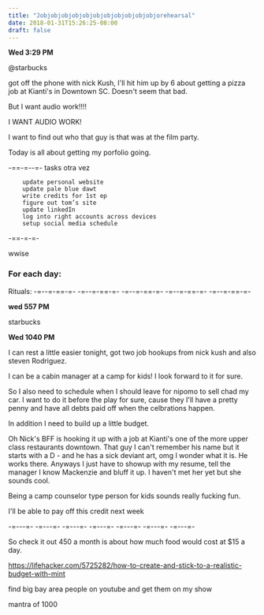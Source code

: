 ```yaml
---
title: "Jobjobjobjobjobjobjobjobjobjobjobjorehearsal"
date: 2018-01-31T15:26:25-08:00
draft: false
---
```


**Wed 3:29 PM**

@starbucks

got off the phone with nick Kush, I'll hit him up by 6 about getting a pizza job at Kianti's in Downtown SC. Doesn't seem that bad.

But I want audio work!!!!

I WANT AUDIO WORK!


I want to find out who that guy is that was at the film party.

Today is all about getting my porfolio going.

-==-=--=-
tasks otra vez

```
    update personal website
    update pale blue dawt
    write credits for 1st ep
    figure out tom’s site
    update linkedIn
    log into right accounts across devices
    setup social media schedule
```


-==-=-=-



wwise


### For each day:

Rituals:
-=--=-==-=- -=--=-==-=- -=--=-==-=- -=--=-==-=- -=--=-==-=-

**wed 557 PM**

starbucks


**Wed 1040 PM**

I can rest a little easier tonight, got two job hookups from nick kush and also steven Rodriguez.

I can be a cabin manager at a camp for kids! I look forward to it for sure.

So I also need to schedule when I should leave for nipomo to sell chad my car. I want to do it before the play for sure, cause they I'll have a pretty penny and have all debts paid off when the celbrations happen.

In addition I need to build up a little budget.

Oh Nick's BFF is hooking it up with a job at Kianti's one of the more upper class restaurants downtown. That guy I can't remember his name but it starts with a D - and he has a sick deviant art, omg I wonder what it is. He works there. Anyways I just have to showup with my resume, tell the manager I know Mackenzie and bluff it up. I haven't met her yet but she sounds cool.

Being a camp counselor type person for kids sounds really fucking fun.

I'll be able to pay off this credit next week


-=---=- -=---=- -=---=- -=---=- -=---=- -=---=- -=---=-

So check it out
450 a month is about how much food would cost at $15 a day.

https://lifehacker.com/5725282/how-to-create-and-stick-to-a-realistic-budget-with-mint

find big bay area people on youtube and get them on my show

mantra of 1000
